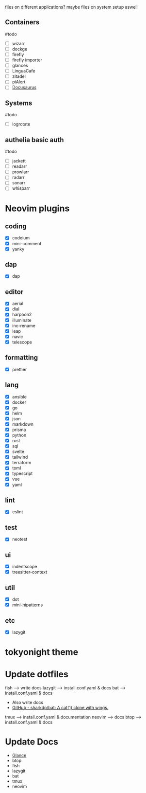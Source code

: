 files on different applications?
maybe files on system setup aswell

## Containers
#todo 
- [ ]  wizarr
- [ ]  dockge
- [ ]  firefly
- [ ]  firefly importer
- [ ]  glances
- [ ]  LinguaCafe
- [ ]  zitadel
- [ ]  piAlert
- [ ] [Docusaurus](https://noted.lol/docusaurus/)

## Systems
#todo 
- [ ]  logrotate

## authelia basic auth
#todo 
- [ ] jackett
- [ ] readarr
- [ ] prowlarr
- [ ] radarr
- [ ] sonarr
- [ ] whisparr

# Neovim plugins
## coding
- [x] codeium
- [x] mini-comment
- [x] yanky
## dap
- [x] dap
## editor
- [x] aerial
- [x] dial
- [x] harpoon2
- [x] illuminate
- [x] inc-rename
- [x] leap
- [x] navic
- [x] telescope
## formatting
- [x] prettier
## lang
- [x] ansible
- [x] docker
- [x] go
- [x] helm
- [x] json
- [x] markdown
- [x] prisma
- [x] python
- [x] rust
- [x] sql
- [x] svelte
- [x] tailwind
- [x] terraform
- [x] toml
- [x] typescript
- [x] vue
- [x] yaml
## lint
- [x] eslint
## test
- [x] neotest
## ui
- [x] indentscope
- [x] treesitter-context
## util
- [x] dot
- [x] mini-hipatterns
## etc
- [x] lazygit

# tokyonight theme

# Update dotfiles
fish --> write docs
lazygit --> install.conf.yaml & docs
bat --> install.conf.yaml & docs
 - Also write docs
 - [GitHub - sharkdp/bat: A cat(1) clone with wings.](https://github.com/sharkdp/bat#adding-new-themes)
 
 tmux --> install.conf.yaml & documentation
 neovim --> docs
 btop --> install.conf.yaml & docs

# Update Docs
- [Glance](https://github.com/glanceapp/glance)
- btop
- fish
- lazygit
- bat
- tmux
- neovim